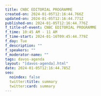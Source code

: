 ```yaml
---
title: CNBC EDITORIAL PROGRAMME
created-on: 2024-01-05T12:16:44.766Z
updated-on: 2024-01-05T12:16:44.771Z
published-on: 2024-01-05T12:16:44.776Z
f_title-of-event: CNBC EDITORIAL PROGRAMME
f_time: 10:45 AM - 11 AM
f_time-start: 2024-01-16T09:45:44.779Z
f_day: Tue
f_description: ""
f_speakers: ""
f_moderator-name: ""
tags: davos-agenda
layout: "[davos-agenda].html"
date: 2024-01-05T12:16:44.785Z
seo:
  noindex: false
  twitter:title: summary
  twitter:card: summary
---
```

